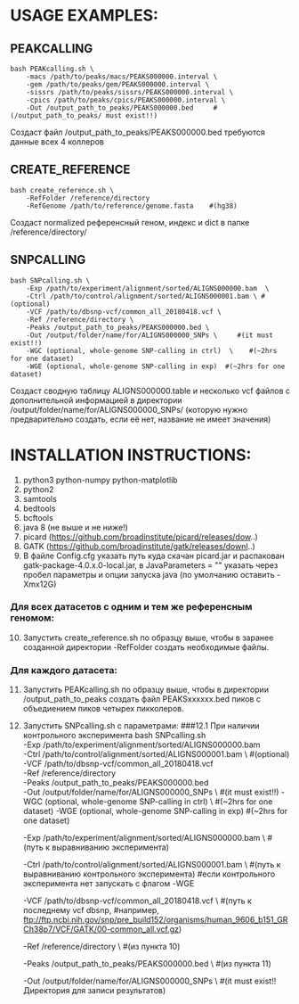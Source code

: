 # USAGE EXAMPLES:
## PEAKCALLING

	bash PEAKcalling.sh \
		-macs /path/to/peaks/macs/PEAKS000000.interval \
		-gem /path/to/peaks/gem/PEAKS000000.interval \
		-sissrs /path/to/peaks/sissrs/PEAKS000000.interval \
		-cpics /path/to/peaks/cpics/PEAKS000000.interval \
		-Out /output_path_to_peaks/PEAKS000000.bed     #(/output_path_to_peaks/ must exist!!)
		
Создаст файл /output_path_to_peaks/PEAKS000000.bed
требуются данные всех 4 коллеров


## CREATE_REFERENCE

    bash create_reference.sh \
        -RefFolder /reference/directory
        -RefGenome /path/to/reference/genome.fasta    #(hg38)
        
Создаст normalized референсный геном, индекс и dict в папке /reference/directory/

## SNPCALLING

	bash SNPcalling.sh \
		-Exp /path/to/experiment/alignment/sorted/ALIGNS000000.bam  \
		-Ctrl /path/to/control/alignment/sorted/ALIGNS000001.bam \ #(optional)
		-VCF /path/to/dbsnp-vcf/common_all_20180418.vcf \
		-Ref /reference/directory \
		-Peaks /output_path_to_peaks/PEAKS000000.bed \
		-Out /output/folder/name/for/ALIGNS000000_SNPs \     #(it must exist!!)
		-WGC (optional, whole-genome SNP-calling in ctrl)  \    #(~2hrs for one dataset)
		-WGE (optional, whole-genome SNP-calling in exp)  #(~2hrs for one dataset)
		
Создаст сводную таблицу ALIGNS000000.table и несколько vcf файлов с дополнительной информацией в директории /output/folder/name/for/ALIGNS000000_SNPs/ (которую нужно предварительно создать, если её нет, название не имеет значения)

# INSTALLATION INSTRUCTIONS:

1. python3
	python-numpy
	python-matplotlib
2. python2
3. samtools
4. bedtools
5. bcftools
6. java 8 (не выше и не ниже!)
7. picard (https://github.com/broadinstitute/picard/releases/dow..)
8. GATK (https://github.com/broadinstitute/gatk/releases/downl..)
9. В файле Config.cfg указать путь куда скачан picard.jar и распакован gatk-package-4.0.x.0-local.jar, в JavaParameters = "" указать через пробел параметры и опции запуска java (по умолчанию оставить -Xmx12G)

### Для всех датасетов с одним и тем же референсным геномом:

10. Запустить create_reference.sh по образцу выше, чтобы в заранее созданной директории -RefFolder создать необходимые файлы.

### Для каждого датасета:

11. Запустить PEAKcalling.sh по образцу выше, чтобы в директории /output_path_to_peaks создать файл PEAKSхххххх.bed пиков с объедиением пиков четырех пикколеров.
12. Запустить SNPcalling.sh с параметрами:
###12.1 При наличии контрольного эксперимента
bash SNPcalling.sh \
	-Exp /path/to/experiment/alignment/sorted/ALIGNS000000.bam  \
	-Ctrl /path/to/control/alignment/sorted/ALIGNS000001.bam \ #(optional)
	-VCF /path/to/dbsnp-vcf/common_all_20180418.vcf \
	-Ref /reference/directory \
	-Peaks /output_path_to_peaks/PEAKS000000.bed \
	-Out /output/folder/name/for/ALIGNS000000_SNPs \     #(it must exist!!)
	-WGC (optional, whole-genome SNP-calling in ctrl)  \    #(~2hrs for one dataset)
	-WGE (optional, whole-genome SNP-calling in exp)  #(~2hrs for one dataset)

	-Exp /path/to/experiment/alignment/sorted/ALIGNS000000.bam  \    #(путь к выравниванию эксперимента)
	
	-Ctrl /path/to/control/alignment/sorted/ALIGNS000001.bam \    #(путь к выравниванию контрольного эксперимента)
		#если контрольного эксперимента нет запускать с флагом -WGE
	
	-VCF /path/to/dbsnp-vcf/common_all_20180418.vcf \    #(путь к последнему vcf dbsnp,
	#например, ftp://ftp.ncbi.nih.gov/snp/pre_build152/organisms/human_9606_b151_GRCh38p7/VCF/GATK/00-common_all.vcf.gz)
	
	-Ref /reference/directory \    #(из пункта 10)
	
	-Peaks /output_path_to_peaks/PEAKS000000.bed \    #(из пункта 11)
	
	-Out /output/folder/name/for/ALIGNS000000_SNPs \     #(it must exist!! Директория для записи результатов)
